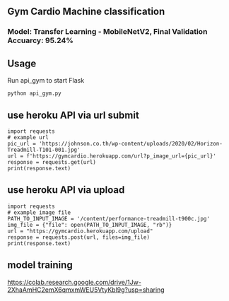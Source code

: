 ## Gym Cardio Machine classification
### Model: Transfer Learning - MobileNetV2, Final Validation Accuarcy: 95.24%

## Usage
Run api_gym to start Flask
```
python api_gym.py
```

## use heroku API via url submit

```
import requests
# example url
pic_url = 'https://johnson.co.th/wp-content/uploads/2020/02/Horizon-Treadmill-T101-001.jpg'
url = f'https://gymcardio.herokuapp.com/url?p_image_url={pic_url}'
response = requests.get(url)
print(response.text)
```

## use heroku API via upload

```
import requests
# example image file
PATH_TO_INPUT_IMAGE = '/content/performance-treadmill-t900c.jpg'
img_file = {"file": open(PATH_TO_INPUT_IMAGE, "rb")}
url = "https://gymcardio.herokuapp.com/upload"
response = requests.post(url, files=img_file)
print(response.text)
```
## model training 
https://colab.research.google.com/drive/1Jw-2XhaAmHC2emX6qmxmWEU5VtyKbl9g?usp=sharing
